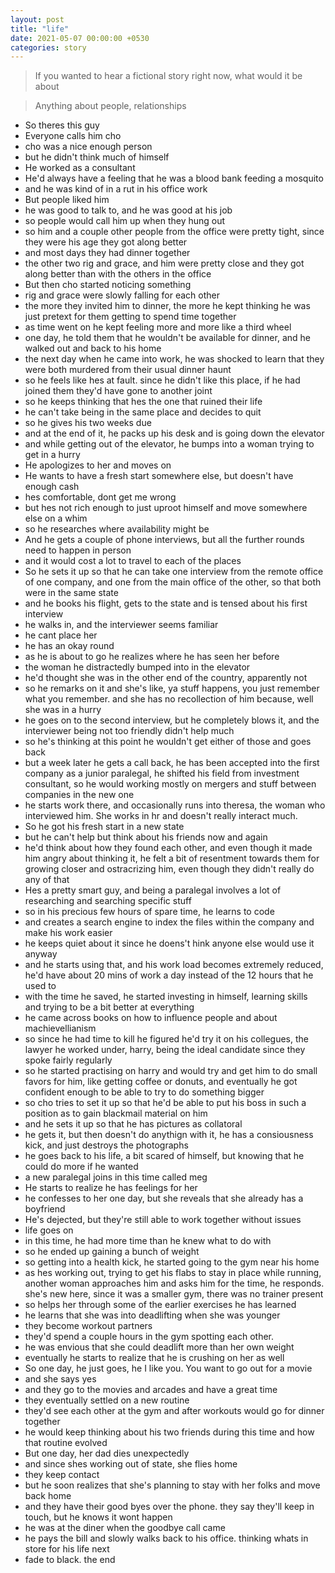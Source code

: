 ```yaml
---
layout: post
title: "life"
date: 2021-05-07 00:00:00 +0530
categories: story
---
```


> If you wanted to hear a fictional story right now, what would it be about

> Anything about people, relationships

- So theres this guy
- Everyone calls him cho
- cho was a nice enough person
- but he didn't think much of himself
- He worked as a consultant
- He'd always have a feeling that he was a blood bank feeding a mosquito
- and he was kind of in a rut in his office work
- But people liked him
- he was good to talk to, and he was good at his job
- so people would call him up when they hung out
- so him and a couple other people from the office were pretty tight, since they were his age they got along better
- and most days they had dinner together
- the other two rig and grace, and him were pretty close and they got along better than with the others in the office
- But then cho started noticing something
- rig and grace were slowly falling for each other
- the more they invited him to dinner, the more he kept thinking he was just pretext for them getting to spend time together
- as time went on he kept feeling more and more like a third wheel
- one day, he told them that he wouldn't be available for dinner, and he walked out and back to his home
- the next day when he came into work, he was shocked to learn that they were both murdered from their usual dinner haunt
- so he feels like hes at fault. since he didn't like this place, if he had joined them they'd have gone to another joint
- so he keeps thinking that hes the one that ruined their life
- he can't take being in the same place and decides to quit
- so he gives his two weeks due
- and at the end of it, he packs up his desk and is going down the elevator
- and while getting out of the elevator, he bumps into a woman trying to get in a hurry
- He apologizes to her and moves on
- He wants to have a fresh start somewhere else, but doesn't have enough cash
- hes comfortable, dont get me wrong
- but hes not rich enough to just uproot himself and move somewhere else on a whim
- so he researches where availability might be
- And he gets a couple of phone interviews, but all the further rounds need to happen in person
- and it would cost a lot to travel to each of the places
- So he sets it up so that he can take one interview from the remote office of one company, and one from the main office of the other, so that both were in the same state
- and he books his flight, gets to the state and is tensed about his first interview
- he walks in, and the interviewer seems familiar
- he cant place her
- he has an okay round
- as he is about to go he realizes where he has seen her before
- the woman he distractedly bumped into in the elevator
- he'd thought she was in the other end of the country, apparently not
- so he remarks on it and she's like, ya stuff happens, you just remember what you remember. and she has no recollection of him because, well she was in a hurry
- he goes on to the second interview, but he completely blows it, and the interviewer being not too friendly didn't help much
- so he's thinking at this point he wouldn't get either of those and goes back
- but a week later he gets a call back, he has been accepted into the first company as a junior paralegal, he shifted his field from investment consultant, so he would working mostly on mergers and stuff between companies in the new one
- he starts work there, and occasionally runs into theresa, the woman who interviewed him. She works in hr and doesn't really interact much.
- So he got his fresh start in a new state
- but he can't help but think about his friends now and again
- he'd think about how they found each other, and even though it made him angry about thinking it, he felt a bit of resentment towards them for growing closer and ostracrizing him, even though they didn't really do any of that
- Hes a pretty smart guy, and being a paralegal involves a lot of researching and searching specific stuff
- so in his precious few hours of spare time, he learns to code
- and creates a search engine to index the files within the company and make his work easier
- he keeps quiet about it since he doens't hink anyone else would use it anyway
- and he starts using that, and his work load becomes extremely reduced, he'd have about 20 mins of work a day instead of the 12 hours that he used to
- with the time he saved, he started investing in himself, learning skills and trying to be a bit better at everything
- he came across books on how to influence people and about machievellianism
- so since he had time to kill he figured he'd try it on his collegues, the lawyer he worked under, harry, being the ideal candidate since they spoke fairly regularly
- so he started practising on harry and would try and get him to do small favors for him, like getting coffee or donuts, and eventually he got confident enough to be able to try to do something bigger
- so cho tries to set it up so that he'd be able to put his boss in such a position as to gain blackmail material on him
- and he sets it up so that he has pictures as collatoral
- he gets it, but then doesn't do anythign with it, he has a consiousness kick, and just destroys the photographs
- he goes back to his life, a bit scared of himself, but knowing that he could do more if he wanted
- a new paralegal joins in this time called meg
- He starts to realize he has feelings for her
- he confesses to her one day, but she reveals that she already has a boyfriend
- He's dejected, but they're still able to work together without issues
- life goes on
- in this time, he had more time than he knew what to do with
- so he ended up gaining a bunch of weight
- so getting into a health kick, he started going to the gym near his home
- as hes working out, trying to get his flabs to stay in place while running, another woman approaches him and asks him for the time, he responds. she's new here, since it was a smaller gym, there was no trainer present
- so helps her through some of the earlier exercises he has learned
- he learns that she was into deadlifting when she was younger
- they become workout partners
- they'd spend a couple hours in the gym spotting each other.
- he was envious that she could deadlift more than her own weight
- eventually he starts to realize that he is crushing on her as well
- So one day, he just goes, he I like you. You want to go out for a movie
- and she says yes
- and they go to the movies and arcades and have a great time
- they eventually settled on a new routine
- they'd see each other at the gym and after workouts would go for dinner together
- he would keep thinking about his two friends during this time and how that routine evolved
- But one day, her dad dies unexpectedly
- and since shes working out of state, she flies home
- they keep contact
- but he soon realizes that she's planning to stay with her folks and move back home
- and they have their good byes over the phone. they say they'll keep in touch, but he knows it wont happen
- he was at the diner when the goodbye call came
- he pays the bill and slowly walks back to his office. thinking whats in store for his life next
- fade to black. the end

